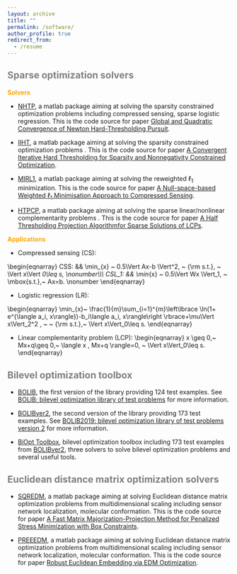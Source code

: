 ```yaml
---
layout: archive
title: ""  
permalink: /software/
author_profile: true
redirect_from:
  - /resume
---
```


<span style="color:grey">Sparse optimization solvers</span> 
---

<span style="color:orange"> **Solvers**</span> 

* [NHTP](https://github.com/ShenglongZhou/NHTP), a matlab package aiming at solving the sparsity constrained optimization problems including compressed sensing, sparse logistic regression.  This is the code source for paper [Global and Quadratic Convergence of Newton Hard-Thresholding Pursuit](https://shenglongzhou.github.io/publication/2019-01-01-Global-and-Quadratic-Convergence-of-Newton-Hard-Thresholding-Pursuit).

* [IIHT](https://github.com/ShenglongZhou/IIHT), a matlab package aiming at solving the sparsity constrained optimization problems . This is the code source for paper [ A Convergent Iterative Hard Thresholding for Sparsity and Nonnegativity Constrained Optimization](http://www.ybook.co.jp/online2/oppjo/vol13/p325.html). 

* [MIRL1](https://github.com/ShenglongZhou/MIRL1), a matlab package aiming at solving the reweighted $\ell_1$ minimization. This is the code source for paper [A Null-space-based Weighted $\ell_1$ Minimisation Approach to Compressed Sensing](https://shenglongzhou.github.io/publication/2016-01-01-A-Null-space-based-Weighted-l1-Minimisation-Approach-to-Compressed-Sensing).
 
 
* [HTPCP](https://github.com/ShenglongZhou/HTPCP), a matlab package aiming at solving the sparse linear/nonlinear complementarity problems . This is the code source for paper [A Half Thresholding Projection Algorithmfor Sparse Solutions of LCPs](https://link.springer.com/article/10.1007/s11590-014-0834-7). 
 
<span style="color:orange">**Applications**</span> 
 
 * Compressed sensing (CS):
 
\begin{eqnarray}
CSS:   && \min_{x} ~ 0.5\Vert Ax-b \Vert^2, ~ {\rm s.t.}, ~ \Vert x\Vert _0\leq s,  \nonumber\\\\\\
CSL_1: && \min_{x} ~ 0.5\Vert Wx \Vert_1, ~ \mbox{s.t.},~ Ax=b. \nonumber
\end{eqnarray}

* Logistic regression (LR):

\begin{eqnarray}
\min_{x}~  \frac{1}{m}\sum_{i=1}^{m}\left\lbrace \ln(1+ e^{\langle a_i, x\rangle})-b_i\langle a_i, x\rangle\right \rbrace+\mu\Vert x\Vert_2^2 , ~ ~ {\rm s.t.},~ \Vert x\Vert_0\leq s.
\end{eqnarray}

* Linear complementarity problem (LCP):
\begin{eqnarray}
 x \geq 0,~ Mx+q\geq 0,~ \langle x , Mx+q \rangle=0, ~ \Vert x\Vert_0\leq s.
\end{eqnarray}

<span style="color:grey">Bilevel optimization toolbox</span> 
---

* [BOLIB](https://github.com/ShenglongZhou/BOLIB), the first version of the library providing 124 test examples. See [BOLIB: bilevel optimization library of test problems](https://arxiv.org/abs/1812.00230) for more information.

* [BOLIBver2](https://biopt.github.io/bolib/), the second version of  the library providing 173 test examples. See [BOLIB2019: bilevel optimization library of test problems version 2](https://biopt.github.io/bolib/) for more information.

* [BiOpt Toolbox](https://biopt.github.io/),  bilevel optimization toolbox including 173 test examples from [BOLIBver2](https://biopt.github.io/bolib/), three solvers to solve bilevel optimization problems and several useful tools.

<span style="color:grey">Euclidean distance matrix optimization solvers</span> 
---

* [SQREDM](https://github.com/ShenglongZhou/SQREDM), a matlab package aiming at solving Euclidean distance matrix optimization problems from multidimensional scaling including sensor network localization, molecular conformation.  This is the code source for paper [A Fast Matrix Majorization-Projection Method for Penalized Stress Minimization with Box Constraints](https://shenglongzhou.github.io/publication/2018-07-28-A-Fast-Matrix-Majorization-Projection-Method-for-Penalized-Stress-Minimization-with-Box-Constraints).

* [PREEEDM](https://github.com/ShenglongZhou/SQREDM), a matlab package aiming at solving Euclidean distance matrix optimization problems from multidimensional scaling including sensor network localization, molecular conformation.  This is the code source for paper [Robust Euclidean Embedding via EDM Optimization](https://shenglongzhou.github.io/publication/2019-08-09-Robust-Euclidean-Embedding-via-EDM-Optimisation).

